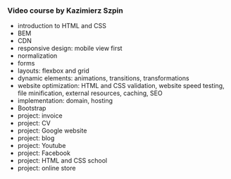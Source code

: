 ### Video course by Kazimierz Szpin

- introduction to HTML and CSS
- BEM
- CDN
- responsive design: mobile view first
- normalization
- forms
- layouts: flexbox and grid
- dynamic elements: animations, transitions, transformations
- website optimization: HTML and CSS validation, website speed testing, file minification, external resources, caching, SEO
- implementation: domain, hosting
- Bootstrap
- project: invoice
- project: CV
- project: Google website
- project: blog
- project: Youtube
- project: Facebook
- project: HTML and CSS school
- project: online store
